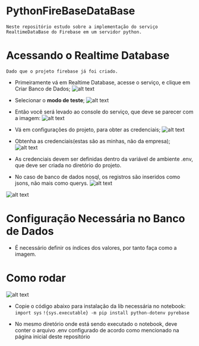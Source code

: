# PythonFireBaseDataBase
`Neste repositório estudo sobre a implementação do serviço RealtimeDataBase do Firebase em um servidor python.`

# Acessando o Realtime Database
`Dado que o projeto firebase já foi criado.`
* Primeiramente vá em Realtime Database, acesse o serviço, e clique em Criar Banco de Dados;
![alt text](https://github.com/Beevi-Cognitive/PythonFireBaseDataBase/blob/master/imagens/img1.png?raw=true)

* Selecionar o __modo de teste__;
![alt text](https://github.com/Beevi-Cognitive/PythonFireBaseDataBase/blob/master/imagens/img2.png?raw=true)

* Então você será levado ao console do serviço, que deve se parecer com a imagem:
![alt text](https://github.com/Beevi-Cognitive/PythonFireBaseDataBase/blob/master/imagens/img3.png?raw=true)

* Vá em configurações do projeto, para obter as credenciais;
![alt text](https://github.com/Beevi-Cognitive/PythonFireBaseDataBase/blob/master/imagens/img4.png?raw=true)

* Obtenha as credenciais(estas são as minhas, não da empresa);
![alt text](https://github.com/Beevi-Cognitive/PythonFireBaseDataBase/blob/master/imagens/img5.png?raw=true)

* As credenciais devem ser definidas dentro da variável de ambiente .env, que deve ser criada no diretório do projeto.

* No caso de banco de dados nosql, os registros são inseridos como jsons, não mais como querys.
![alt text](https://github.com/Beevi-Cognitive/PythonFireBaseDataBase/blob/master/imagens/img6.png?raw=true)

![alt text](https://github.com/Beevi-Cognitive/PythonFireBaseDataBase/blob/master/imagens/img7.png?raw=true)

# Configuração Necessária no Banco de Dados
* É necessário definir os índices dos valores, por tanto faça como a imagem.
# Como rodar
![alt text](https://github.com/Beevi-Cognitive/PythonFireBaseDataBase/blob/master/imagens/img8.png?raw=true)


* Copie o código abaixo para instalação da lib necessária no notebook:
    `import sys`
    `!{sys.executable} -m pip install python-dotenv pyrebase`

 - No mesmo diretório onde está sendo executado o notebook, deve conter o arquivo .env configurado de acordo como mencionado na página inicial deste repositório

